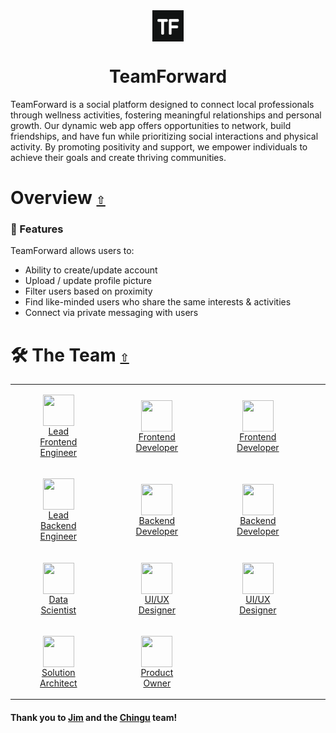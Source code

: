 <div align="center">
<img src="../tflogo.png" width=50 height=50 align='center'/>
   <h1> TeamForward </h1>
</div>


TeamForward is a social platform designed to connect local professionals through wellness activities, fostering meaningful relationships and personal growth. Our dynamic web app offers opportunities to network, build friendships, and have fun while prioritizing social interactions and physical activity. By promoting positivity and support, we empower individuals to achieve their goals and create thriving communities.

# Overview [`⇧`](#table-of-contents)

### 🎯 Features

TeamForward allows users to:

- Ability to create/update account
- Upload / update profile picture
- Filter users based on proximity
- Find like-minded users who share the same interests & activities
- Connect via private messaging with users

# 🛠 The Team [`⇧`](#)

<table>
<tr>
  <td>
  <a href="https://github.com/timDeHof">
  <figure align='center'>
  <img src="https://github.com/timDeHof.png" width=50 height=50 align='center'/>
   <br/>
  <figcaption>Lead Frontend Engineer</figcaption>
  </figure>
  </a>
    </td>
      <td>
      <a href="https://github.com/alexh205">
  <figure align='center'>
  <img src="https://github.com/alexh205.png" width=50 height=50 align='center'/>
   <br/>
  <figcaption>Frontend Developer</figcaption>
  </figure>
  </a>
    </td>
          <td>
        <a href="https://github.com/Mehdi-Salehii">
  <figure align='center'>
  <img src="https://github.com/Mehdi-Salehii.png" width=50 height=50 align='center'/>
     <br/>
  <figcaption>Frontend Developer</figcaption>
  </figure>
  </a>
    </td>
              <td>
        <a href="https://github.com/rlaquea">
  <figure align='center'>
  <img src="https://github.com/rlaquea.png" width=50 height=50 align='center'/>
     <br/>
  <figcaption>Frontend Developer</figcaption>
  </figure>
  </a>
    </td>
    </tr>
    <tr>
      <td>
  <a href="https://github.com/aasmal97">
  <figure align='center'>
  <img src="https://github.com/aasmal97.png" width=50 height=50 align='center'/>
     <br/>
  <figcaption>Lead Backend Engineer</figcaption>
  </figure>
  </a>
    </td>
      <td>
            <a href="https://github.com/EslemOuederni">
  <figure align='center'>
  <img src="https://github.com/EslemOuederni.png" width=50 height=50 align='center'/>
     <br/>
  <figcaption>Backend Developer</figcaption>
  </figure>
  </a>
    </td>
      <td>
            <a href="https://github.com/kweeuhree">
  <figure align='center'>
  <img src="https://github.com/kweeuhree.png" width=50 height=50 align='center'/>
     <br/>
  <figcaption>Backend Developer</figcaption>
  </figure>
  </a>
    </td>
      <td>
            <a href="https://github.com/DrAcula27">
  <figure align='center'>
  <img src="https://github.com/DrAcula27.png" width=50 height=50 align='center'/>
     <br/>
  <figcaption>Backend Developer</figcaption>
  </figure>
  </a>
    </td>
</tr>
<tr>
  <td>
            <a href="https://github.com/isra991">
  <figure align='center'>
  <img src="https://github.com/isra991.png" width=50 height=50 align='center'/>
     <br/>
  <figcaption>Data Scientist</figcaption>
  </figure>
  </a>
    </td>
  </td>

  <td>
            <a href="https://github.com/Pharmacode">
  <figure align='center'>
  <img src="https://github.com/Pharmacode.png" width=50 height=50 align='center'/>
     <br/>
  <figcaption>UI/UX Designer</figcaption>
  </figure>
  </a>
    </td>
  </td>

  <td>
            <a href="https://github.com/Sanaz-RH">
  <figure align='center'>
  <img src="https://github.com/Sanaz-RH.png" width=50 height=50 align='center'/>
     <br/>
  <figcaption>UI/UX Designer</figcaption>
  </figure>
  </a>
    </td>
  </td>
    <td>
            <a href="https://github.com/RoxaneDesign">
  <figure align='center'>
  <img src="https://github.com/RoxaneDesign.png" width=50 height=50 align='center'/>
     <br/>
  <figcaption>UI/UX Designer</figcaption>
  </figure>
  </a>
    </td>
  </td>
  </tr>
  <tr>
  <td>
      <a href="https://github.com/farhadham">
      <figure align="center">
      <img src="https://github.com/farhadham.png" width=50 height=50 align='center'/>
      <br/>
      <figcaption width=50>Solution Architect</figcaption>
      </figure>
      </a>
    </td>
      <td>
  <a href="https://github.com/onetoughcookie226">
  <figure align='center'>
  <img src="https://github.com/onetoughcookie226.png" width=50 height=50 align='center'/>
          <br/>
  <figcaption>Product Owner</figcaption>
  </figure>
  </a>
</td>
</tr>
</table>


#### Thank you to [Jim](https://github.com/jdmedlock) and the [Chingu](https://www.chingu.io/) team!

